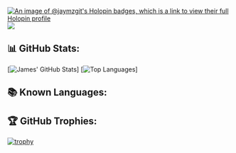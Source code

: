 [![An image of @jaymzgit's Holopin badges, which is a link to view their full Holopin profile](https://holopin.me/jaymzgit)](https://holopin.io/@jaymzgit)
[![](https://img.shields.io/badge/-@jaymzgit-%23181717?style=flat-square&logo=github)](https://github.com/jaymzgit)
## 📊 GitHub Stats:
[![James' GitHub Stats](https://github-readme-stats.vercel.app/api?username=jaymzgit&show_icons=true&theme=dtokyonight&count_private=true)]
[![Top Languages](https://github-readme-stats.vercel.app/api/top-langs/?username=jaymzgit&layout=compact&hide=css,html,handlebars)]
## 📚 Known Languages:

## 🏆 GitHub Trophies:
[![trophy](https://github-profile-trophy.vercel.app/?username=jaymzgit&theme=onedark)](https://github.com/ryo-ma/github-profile-trophy)


